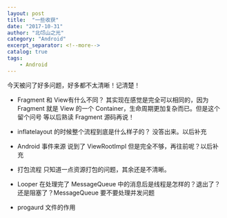 ```yaml
---
layout: post
title:  "一些收获"
date: "2017-10-31"
author: "北邙山之光"
category: "Android"
excerpt_separator: <!--more-->
catalog: true  
tags: 
    - Android
---
```





今天被问了好多问题，好多都不太清晰！记清楚！

+ Fragment 和 View有什么不同？
  其实现在感觉是完全可以相同的，因为 Fragment 就是 View 的一个 Container，生命周期更加复杂而已。但是这个留个问号
  等以后熟读 Fragment 源码再说！

+ inflatelayout 的时候整个流程到底是什么样子的？
  没答出来。以后补充

+ Android 事件来源
  说到了 ViewRootImpl 但是完全不够，再往前呢？以后补充

+ 打包流程
  只知道一点资源打包的问题，其余还是不清晰。

+ Looper 在处理完了 MessageQueue 中的消息后是线程是怎样的？退出了？还是阻塞了？MessageQueue 要不要处理并发问题

+ progaurd 文件的作用
